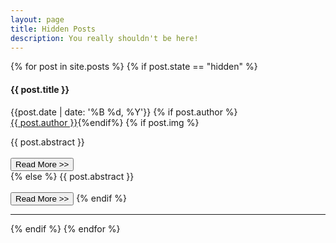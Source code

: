 ```yaml
---
layout: page
title: Hidden Posts
description: You really shouldn't be here!
---
```


{% for post in site.posts %}
{% if post.state == "hidden" %}
#### {{ post.title }}
{{post.date | date: '%B %d, %Y'}}
{% if post.author %}<br><a href="{{ site.url }}/contacts/#{{ post.authorid }}" target="_blank">{{ post.author }}</a>{%endif%}
{% if post.img %}
<div class="row">
<div class="col-md-6 col-sm-6">
<span class="image fit"><img src="{{ site.url }}/postimages/{{ post.img }}" alt="" /></span>
</div>
<div class="col-md-6 col-sm-6">
{{ post.abstract }}<br><br>
<a href="{{ site.url }}{{ post.url }}"><button class="btn btn-default">Read More >></button></a>
</div>
{% else %}
{{ post.abstract }}<br><br>
<a href="{{ site.url }}{{ post.url }}"><button class="btn btn-default">Read More >></button></a>
{% endif %}
<hr>
{% endif %}
{% endfor %}